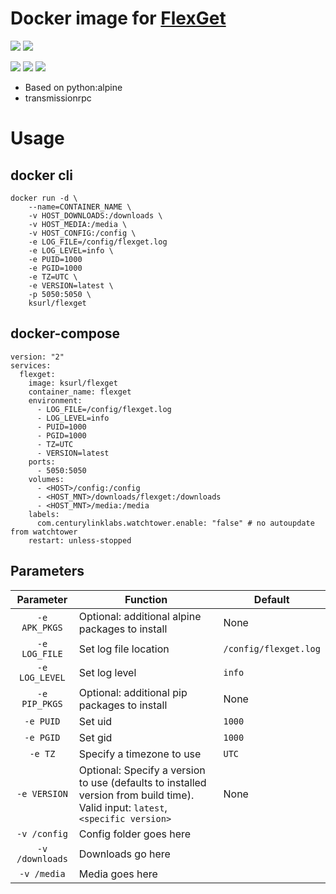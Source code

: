 # Docker image for [FlexGet](https://flexget.com)

[![](https://img.shields.io/badge/Docker%20Hub--blue)](https://hub.docker.com/r/ksurl/flexget) [![](https://img.shields.io/badge/GitHub%20Container%20Registry--yellow)](https://github.com/users/ksurl/packages/container/package/flexget)

[![](https://img.shields.io/github/v/tag/ksurl/docker-flexget?label=image%20version&logo=docker)](https://hub.docker.com/r/ksurl/flexget) [![](https://img.shields.io/docker/image-size/ksurl/flexget/latest?color=lightgrey&logo=Docker)]() [![](https://img.shields.io/github/workflow/status/ksurl/docker-flexget/build?label=build&logo=Docker)](https://github.com/ksurl/docker-flexget/actions?query=workflow%3Abuild)

* Based on python:alpine
* transmissionrpc

# Usage

## docker cli

    docker run -d \
        --name=CONTAINER_NAME \
        -v HOST_DOWNLOADS:/downloads \
        -v HOST_MEDIA:/media \
        -v HOST_CONFIG:/config \
        -e LOG_FILE=/config/flexget.log
        -e LOG_LEVEL=info \
        -e PUID=1000
        -e PGID=1000
        -e TZ=UTC \
        -e VERSION=latest \
        -p 5050:5050 \
        ksurl/flexget

## docker-compose 

    version: "2"
    services:
      flexget:
        image: ksurl/flexget
        container_name: flexget
        environment:
          - LOG_FILE=/config/flexget.log
          - LOG_LEVEL=info
          - PUID=1000
          - PGID=1000
          - TZ=UTC
          - VERSION=latest
        ports:
          - 5050:5050
        volumes:
          - <HOST>/config:/config
          - <HOST_MNT>/downloads/flexget:/downloads
          - <HOST_MNT>/media:/media
        labels:
          com.centurylinklabs.watchtower.enable: "false" # no autoupdate from watchtower
        restart: unless-stopped

## Parameters

| Parameter | Function | Default |
| :----: | --- | --- |
| `-e APK_PKGS` | Optional: additional alpine packages to install | None |
| `-e LOG_FILE` | Set log file location | `/config/flexget.log` |
| `-e LOG_LEVEL` | Set log level | `info` |
| `-e PIP_PKGS` | Optional: additional pip packages to install | None |
| `-e PUID` | Set uid | `1000` |
| `-e PGID` | Set gid | `1000` |
| `-e TZ` | Specify a timezone to use | `UTC` |
| `-e VERSION` | Optional: Specify a version to use (defaults to installed version from build time). Valid input: `latest`, `<specific version>` | None |
| `-v /config` | Config folder goes here | |
| `-v /downloads` | Downloads go here | |
| `-v /media` | Media goes here | |
